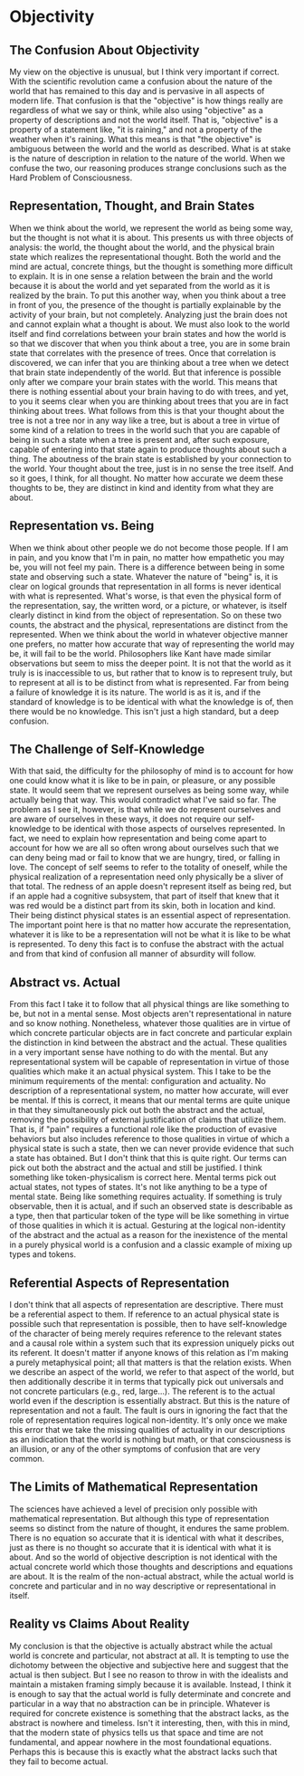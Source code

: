 # Objectivity
## The Confusion About Objectivity
My view on the objective is unusual, but I think very important if correct. With the scientific revolution came a confusion about the nature of the world that has remained to this day and is pervasive in all aspects of modern life. That confusion is that the "objective" is how things really are regardless of what we say or think, while also using "objective" as a property of descriptions and not the world itself. That is, "objective" is a property of a statement like, "it is raining," and not a property of the weather when it's raining. What this means is that "the objective" is ambiguous between the world and the world as described. What is at stake is the nature of description in relation to the nature of the world. When we confuse the two, our reasoning produces strange conclusions such as the Hard Problem of Consciousness.
## Representation, Thought, and Brain States
When we think about the world, we represent the world as being some way, but the thought is not what it is about. This presents us with three objects of analysis: the world, the thought about the world, and the physical brain state which realizes the representational thought. Both the world and the mind are actual, concrete things, but the thought is something more difficult to explain. It is in one sense a relation between the brain and the world because it is about the world and yet separated from the world as it is realized by the brain. To put this another way, when you think about a tree in front of you, the presence of the thought is partially explainable by the activity of your brain, but not completely. Analyzing just the brain does not and cannot explain what a thought is about. We must also look to the world itself and find correlations between your brain states and how the world is so that we discover that when you think about a tree, you are in some brain state that correlates with the presence of trees. Once that correlation is discovered, we can infer that you are thinking about a tree when we detect that brain state independently of the world. But that inference is possible only after we compare your brain states with the world. This means that there is nothing essential about your brain having to do with trees, and yet, to you it seems clear when you are thinking about trees that you are in fact thinking about trees. What follows from this is that your thought about the tree is not a tree nor in any way like a tree, but is about a tree in virtue of some kind of a relation to trees in the world such that you are capable of being in such a state when a tree is present and, after such exposure, capable of entering into that state again to produce thoughts about such a thing. The aboutness of the brain state is established by your connection to the world. Your thought about the tree, just is in no sense the tree itself. And so it goes, I think, for all thought. No matter how accurate we deem these thoughts to be, they are distinct in kind and identity from what they are about.
## Representation vs. Being
When we think about other people we do not become those people. If I am in pain, and you know that I'm in pain, no matter how empathetic you may be, you will not feel my pain. There is a difference between being in some state and observing such a state. Whatever the nature of "being" is, it is clear on logical grounds that representation in all forms is never identical with what is represented. What's worse, is that even the physical form of the representation, say, the written word, or a picture, or whatever, is itself clearly distinct in kind from the object of representation. So on these two counts, the abstract and the physical, representations are distinct from the represented. When we think about the world in whatever objective manner one prefers, no matter how accurate that way of representing the world may be, it will fail to be the world. Philosophers like Kant have made similar observations but seem to miss the deeper point. It is not that the world as it truly is is inaccessible to us, but rather that to know is to represent truly, but to represent at all is to be distinct from what is represented. Far from being a failure of knowledge it is its nature. The world is as it is, and if the standard of knowledge is to be identical with what the knowledge is of, then there would be no knowledge. This isn't just a high standard, but a deep confusion.
## The Challenge of Self-Knowledge
With that said, the difficulty for the philosophy of mind is to account for how one could know what it is like to be in pain, or pleasure, or any possible state. It would seem that we represent ourselves as being some way, while actually being that way. This would contradict what I've said so far. The problem as I see it, however, is that while we do represent ourselves and are aware of ourselves in these ways, it does not require our self-knowledge to be identical with those aspects of ourselves represented. In fact, we need to explain how representation and being come apart to account for how we are all so often wrong about ourselves such that we can deny being mad or fail to know that we are hungry, tired, or falling in love. The concept of self seems to refer to the totality of oneself, while the physical realization of a representation need only physically be a sliver of that total. The redness of an apple doesn't represent itself as being red, but if an apple had a cognitive subsystem, that part of itself that knew that it was red would be a distinct part from its skin, both in location and kind. Their being distinct physical states is an essential aspect of representation. The important point here is that no matter how accurate the representation, whatever it is like to be a representation will not be what it is like to be what is represented. To deny this fact is to confuse the abstract with the actual and from that kind of confusion all manner of absurdity will follow.
## Abstract vs. Actual
From this fact I take it to follow that all physical things are like something to be, but not in a mental sense. Most objects aren't representational in nature and so know nothing. Nonetheless, whatever those qualities are in virtue of which concrete particular objects are in fact concrete and particular explain the distinction in kind between the abstract and the actual. These qualities in a very important sense have nothing to do with the mental. But any representational system will be capable of representation in virtue of those qualities which make it an actual physical system. This I take to be the minimum requirements of the mental: configuration and actuality. No description of a representational system, no matter how accurate, will ever be mental. If this is correct, it means that our mental terms are quite unique in that they simultaneously pick out both the abstract and the actual, removing the possibility of external justification of claims that utilize them. That is, if "pain" requires a functional role like the production of evasive behaviors but also includes reference to those qualities in virtue of which a physical state is such a state, then we can never provide evidence that such a state has obtained. But I don't think that this is quite right. Our terms can pick out both the abstract and the actual and still be justified. I think something like token-physicalism is correct here. Mental terms pick out actual states, not types of states. It's not like anything to be a type of mental state. Being like something requires actuality. If something is truly observable, then it is actual, and if such an observed state is describable as a type, then that particular token of the type will be like something in virtue of those qualities in which it is actual. Gesturing at the logical non-identity of the abstract and the actual as a reason for the inexistence of the mental in a purely physical world is a confusion and a classic example of mixing up types and tokens.
## Referential Aspects of Representation
I don't think that all aspects of representation are descriptive. There must be a referential aspect to them. If reference to an actual physical state is possible such that representation is possible, then to have self-knowledge of the character of being merely requires reference to the relevant states and a causal role within a system such that its expression uniquely picks out its referent. It doesn't matter if anyone knows of this relation as I'm making a purely metaphysical point; all that matters is that the relation exists. When we describe an aspect of the world, we refer to that aspect of the world, but then additionally describe it in terms that typically pick out universals and not concrete particulars (e.g., red, large...). The referent is to the actual world even if the description is essentially abstract. But this is the nature of representation and not a fault. The fault is ours in ignoring the fact that the role of representation requires logical non-identity. It's only once we make this error that we take the missing qualities of actuality in our descriptions as an indication that the world is nothing but math, or that consciousness is an illusion, or any of the other symptoms of confusion that are very common.
## The Limits of Mathematical Representation
The sciences have achieved a level of precision only possible with mathematical representation. But although this type of representation seems so distinct from the nature of thought, it endures the same problem. There is no equation so accurate that it is identical with what it describes, just as there is no thought so accurate that it is identical with what it is about. And so the world of objective description is not identical with the actual concrete world which those thoughts and descriptions and equations are about. It is the realm of the non-actual abstract, while the actual world is concrete and particular and in no way descriptive or representational in itself.
## Reality vs Claims About Reality
My conclusion is that the objective is actually abstract while the actual world is concrete and particular, not abstract at all. It is tempting to use the dichotomy between the objective and subjective here and suggest that the actual is then subject. But I see no reason to throw in with the idealists and maintain a mistaken framing simply because it is available. Instead, I think it is enough to say that the actual world is fully determinate and concrete and particular in a way that no abstraction can be in principle. Whatever is required for concrete existence is something that the abstract lacks, as the abstract is nowhere and timeless. Isn't it interesting, then, with this in mind, that the modern state of physics tells us that space and time are not fundamental, and appear nowhere in the most foundational equations. Perhaps this is because this is exactly what the abstract lacks such that they fail to become actual.
